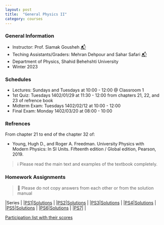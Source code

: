 ```yaml
---
layout: post
title:  "General Physics II"
category: courses
---
```


### General Information
+ Instructor: Prof. Siamak Gousheh [📬][gousheh_mail]
+ Teching Assistants/Graders: Mehran Dehpour and Sahar Safari [📬][sahar_mail]
+ Department of Physics, Shahid Behehshti University
+ Winter 2023

### Schedules
+ Lectures: Sundays and Tuesdays at 10:00 - 12:00 @ Classroom 1
+ 1st Quiz: Tuesdays 1402/01/29 at 11:30 - 12:00 from chapters 21, 22, and 23 of refrence book
+ Midterm Exam: Tuesdays 1402/02/12 at 10:00 - 12:00
+ Final Exam: Monday 1402/03/20 at 08:00 - 10:00

### Refrences
From chapter 21 to end of the chapter 32 of:
+ Young, Hugh D., and Roger A. Freedman. University Physics with Modern Physics: In SI Units. Fifteenth edition / Global edition, Pearson, 2019.

> ℹ️ Please read the main text and examples of the textbook completely.

### Homework Assignments

> 🚫 Please do not copy answers from each other or from the solution manual

|Series                        |
|[PS1][1]|[Solutions][S1]      |
|[PS2][2]|[Solutions][S2]      |
|[PS3][3]|[Solutions][S3]      |
|[PS4][4]|[Solutions][S4]      |
|[PS5][5]|[Solutions][S5]      |
|[PS6][6]|[Solutions][S6]      |
|[PS7][7]| |

[Participation list with their scores][parti]

[sahar_mail]:    mailto:shr.safari@mail.sbu.ac.ir
[gousheh_mail]:  mailto:ss-gousheh@sbu.ac.ir

[parti]: https://dehpour.github.io/2023-02-05-general-physics-ii/Participation.pdf
[1]: http://dehpour.github.io/2023-02-05-general-physics-ii/PS1.pdf
[S1]: http://dehpour.github.io/2023-02-05-general-physics-ii/S1.pdf
[2]: http://dehpour.github.io/2023-02-05-general-physics-ii/PS2.pdf
[S2]: http://dehpour.github.io/2023-02-05-general-physics-ii/S2.pdf
[3]: http://dehpour.github.io/2023-02-05-general-physics-ii/PS3.pdf
[S3]: http://dehpour.github.io/2023-02-05-general-physics-ii/S3.pdf
[4]: http://dehpour.github.io/2023-02-05-general-physics-ii/PS4.pdf
[S4]: http://dehpour.github.io/2023-02-05-general-physics-ii/S4.pdf
[5]: http://dehpour.github.io/2023-02-05-general-physics-ii/PS5.pdf
[S5]: http://dehpour.github.io/2023-02-05-general-physics-ii/S5.pdf
[6]: http://dehpour.github.io/2023-02-05-general-physics-ii/PS6.pdf
[S6]: http://dehpour.github.io/2023-02-05-general-physics-ii/S6.pdf
[7]: http://dehpour.github.io/2023-02-05-general-physics-ii/PS7.pdf
[S7]: http://dehpour.github.io/2023-02-05-general-physics-ii/S7.pdf
